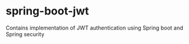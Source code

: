 # spring-boot-jwt

Contains implementation of JWT authentication using Spring boot and Spring security 
